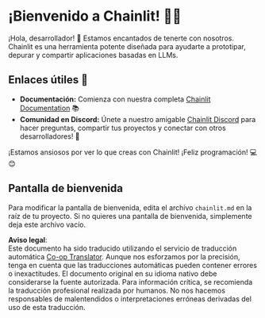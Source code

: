 <!--
CO_OP_TRANSLATOR_METADATA:
{
  "original_hash": "c49526c7abc56b0b5f1e835c1739f18e",
  "translation_date": "2025-07-12T13:52:11+00:00",
  "source_file": "11-mcp/code_samples/github-mcp/chainlit.md",
  "language_code": "es"
}
-->
# ¡Bienvenido a Chainlit! 🚀🤖

¡Hola, desarrollador! 👋 Estamos encantados de tenerte con nosotros. Chainlit es una herramienta potente diseñada para ayudarte a prototipar, depurar y compartir aplicaciones basadas en LLMs.

## Enlaces útiles 🔗

- **Documentación:** Comienza con nuestra completa [Chainlit Documentation](https://docs.chainlit.io) 📚  
- **Comunidad en Discord:** Únete a nuestro amigable [Chainlit Discord](https://discord.gg/k73SQ3FyUh) para hacer preguntas, compartir tus proyectos y conectar con otros desarrolladores! 💬

¡Estamos ansiosos por ver lo que creas con Chainlit! ¡Feliz programación! 💻😊

## Pantalla de bienvenida

Para modificar la pantalla de bienvenida, edita el archivo `chainlit.md` en la raíz de tu proyecto. Si no quieres una pantalla de bienvenida, simplemente deja este archivo vacío.

**Aviso legal**:  
Este documento ha sido traducido utilizando el servicio de traducción automática [Co-op Translator](https://github.com/Azure/co-op-translator). Aunque nos esforzamos por la precisión, tenga en cuenta que las traducciones automáticas pueden contener errores o inexactitudes. El documento original en su idioma nativo debe considerarse la fuente autorizada. Para información crítica, se recomienda la traducción profesional realizada por humanos. No nos hacemos responsables de malentendidos o interpretaciones erróneas derivadas del uso de esta traducción.